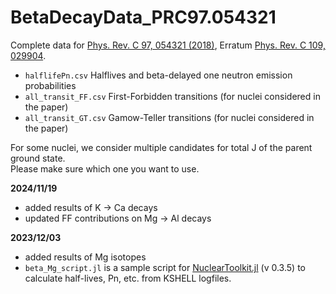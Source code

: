# BetaDecayData_PRC97.054321

Complete data for [Phys. Rev. C 97, 054321 (2018)](https://link.aps.org/doi/10.1103/PhysRevC.97.054321), Erratum [Phys. Rev. C 109, 029904](https://doi.org/10.1103/PhysRevC.109.029904).

- `halflifePn.csv` Halflives and beta-delayed one neutron emission probabilities
- `all_transit_FF.csv` First-Forbidden transitions (for nuclei considered in the paper)
- `all_transit_GT.csv` Gamow-Teller transitions (for nuclei considered in the paper)


For some nuclei, we consider multiple candidates for total J of the parent ground state.  
Please make sure which one you want to use.

**2024/11/19**

- added results of K -> Ca decays
- updated FF contributions on Mg -> Al decays

**2023/12/03**

- added results of Mg isotopes
- `beta_Mg_script.jl` is a sample script for [NuclearToolkit.jl](https://github.com/SotaYoshida/NuclearToolkit.jl) (v 0.3.5) to calculate half-lives, Pn, etc. from KSHELL logfiles.

